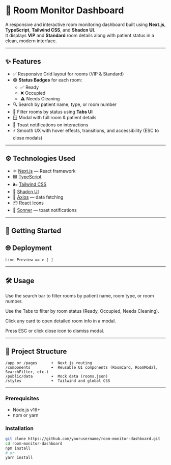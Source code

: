 # 🏥 Room Monitor Dashboard

A responsive and interactive room monitoring dashboard built using **Next.js**, **TypeScript**, **Tailwind CSS**, and **Shadcn UI**.  
It displays **VIP** and **Standard** room details along with patient status in a clean, modern interface.

---

## ✨ Features

- ✅ Responsive Grid layout for rooms (VIP & Standard)
- 🟢 **Status Badges** for each room:
  - ✅ Ready
  - ❌ Occupied
  - ⚠️ Needs Cleaning
- 🔍 Search by patient name, type, or room number
- 🧭 Filter rooms by status using **Tabs UI**
- 🪟 Modal with full room & patient details
- 🔔 Toast notifications on interactions
- ⚡ Smooth UX with hover effects, transitions, and accessibility (ESC to close modals)

---

## ⚙️ Technologies Used

- ⚛️ [Next.js](https://nextjs.org/) — React framework
- 🟦 [TypeScript](https://www.typescriptlang.org/)
- 🌬️ [Tailwind CSS](https://tailwindcss.com/)
- 💠 [Shadcn UI](https://ui.shadcn.com/)
- 🎯 [Axios](https://axios-http.com/) — data fetching
- 📦 [React Icons](https://react-icons.github.io/react-icons/)
- 🔔 [Sonner](https://sonner.toastui.com/) — toast notifications

---

## 🚀 Getting Started

## 🌐 Deployment
    Live Preview == > [ ]

---
## 🛠️ Usage
Use the search bar to filter rooms by patient name, room type, or room number.

Use the Tabs to filter by room status (Ready, Occupied, Needs Cleaning).

Click any card to open detailed room info in a modal.

Press ESC or click close icon to dismiss modal.

---
## 🧱 Project Structure
```
/app or /pages      ➜  Next.js routing
/components         ➜  Reusable UI components (RoomCard, RoomModal, SearchFilter, etc.)
/public/data        ➜  Mock data (rooms.json)
/styles             ➜  Tailwind and global CSS

```
---

### Prerequisites

- Node.js v16+
- npm or yarn

### Installation

```bash
git clone https://github.com/yourusername/room-monitor-dashboard.git
cd room-monitor-dashboard
npm install
# or
yarn install

